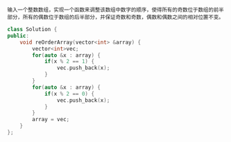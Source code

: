 
    输入一个整数数组，实现一个函数来调整该数组中数字的顺序，使得所有的奇数位于数组的前半部分，所有的偶数位于数组的后半部分，并保证奇数和奇数，偶数和偶数之间的相对位置不变。

```cpp
class Solution {
public:
    void reOrderArray(vector<int> &array) {
        vector<int>vec;
        for(auto &x : array) {
            if(x % 2 == 1) {
                vec.push_back(x);
            }
        }
        for(auto &x : array) {
            if(x % 2 == 0) {
                vec.push_back(x);
            }
        }
        array = vec;
    }
};
```